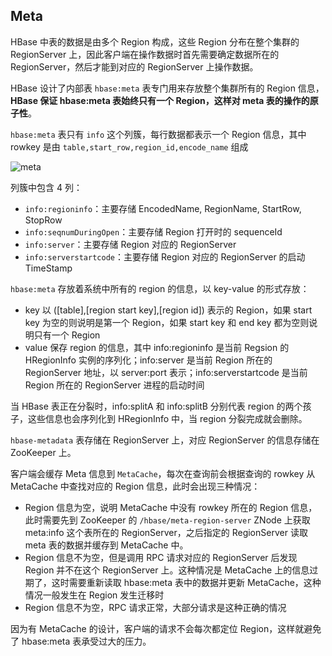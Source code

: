## Meta

HBase 中表的数据是由多个 Region 构成，这些 Region 分布在整个集群的 RegionServer 上，因此客户端在操作数据时首先需要确定数据所在的 RegionServer，然后才能到对应的 RegionServer 上操作数据。

HBase 设计了内部表 ```hbase:meta``` 表专门用来存放整个集群所有的 Region 信息，**HBase 保证 hbase:meta 表始终只有一个 Region，这样对 meta 表的操作的原子性**。

```hbase:meta``` 表只有 ```info``` 这个列簇，每行数据都表示一个 Region 信息，其中 rowkey 是由 `table,start_row,region_id,encode_name`  组成

![meta]()

列簇中包含 4 列：

- ```info:regioninfo```：主要存储 EncodedName, RegionName, StartRow, StopRow
- ```info:seqnumDuringOpen```：主要存储 Region 打开时的 sequenceId
- ```info:server```：主要存储 Region 对应的 RegionServer
- ```info:serverstartcode```：主要存储 Region 对应的 RegionServer 的启动 TimeStamp

`hbase:meta` 存放着系统中所有的 region 的信息，以 key-value 的形式存放：

- key 以 ([table],[region start key],[region id]) 表示的 Region，如果 start key 为空的则说明是第一个 Region，如果 start key 和 end key 都为空则说明只有一个 Region
- value 保存 region 的信息，其中 info:regioninfo 是当前 Regsion 的 HRegionInfo 实例的序列化；info:server 是当前 Region 所在的 RegionServer 地址，以 server:port 表示；info:serverstartcode 是当前 Region 所在的 RegionServer 进程的启动时间

当 HBase 表正在分裂时，info:splitA 和 info:splitB 分别代表 region 的两个孩子，这些信息也会序列化到 HRegionInfo 中，当 region 分裂完成就会删除。

`hbase-metadata` 表存储在 RegionServer 上，对应 RegionServer 的信息存储在 ZooKeeper 上。

客户端会缓存 Meta 信息到 `MetaCache`，每次在查询前会根据查询的 rowkey 从 MetaCache 中查找对应的 Region 信息，此时会出现三种情况：

- Region 信息为空，说明 MetaCache 中没有 rowkey 所在的 Region 信息，此时需要先到 ZooKeeper 的 ```/hbase/meta-region-server``` ZNode 上获取 meta:info 这个表所在的 RegionServer，之后指定的 RegionServer 读取 meta 表的数据并缓存到 MetaCache 中。
- Region 信息不为空，但是调用 RPC 请求对应的 RegionServer 后发现 Region 并不在这个 RegionServer 上。这种情况是 MetaCache 上的信息过期了，这时需要重新读取 hbase:meta 表中的数据并更新 MetaCache，这种情况一般发生在 Region 发生迁移时
- Region 信息不为空，RPC 请求正常，大部分请求是这种正确的情况

因为有 MetaCache 的设计，客户端的请求不会每次都定位 Region，这样就避免了 hbase:meta 表承受过大的压力。